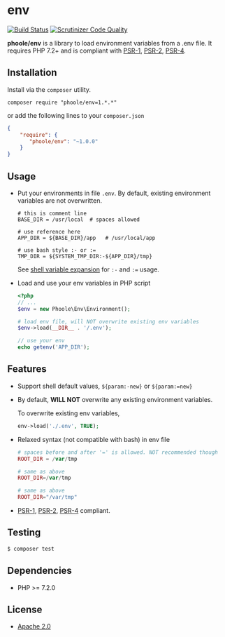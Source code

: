 # env
[![Build Status](https://travis-ci.com/phoole/env.svg?branch=master)](https://travis-ci.com/phoole/env)
[![Scrutinizer Code Quality](https://scrutinizer-ci.com/g/phoole/env/badges/quality-score.png?b=master)](https://scrutinizer-ci.com/g/phoole/env/?branch=master)

**phoole/env** is a library to load environment variables from a .env file. It requires PHP 7.2+ and is compliant with [PSR-1][PSR-1], [PSR-2][PSR-2], [PSR-4][PSR-4].

[PSR-1]: http://www.php-fig.org/psr/psr-1/ "PSR-1: Basic Coding Standard"
[PSR-2]: http://www.php-fig.org/psr/psr-2/ "PSR-2: Coding Style Guide"
[PSR-4]: http://www.php-fig.org/psr/psr-4/ "PSR-4: Autoloader"
[variable]: https://www.gnu.org/software/bash/manual/html_node/Shell-Parameter-Expansion.html "Shell Variable Expansion"

Installation
---
Install via the `composer` utility.

```
composer require "phoole/env=1.*.*"
```

or add the following lines to your `composer.json`

```json
{
    "require": {
       "phoole/env": "~1.0.0"
    }
}
```

Usage
---

- Put your environments in file `.env`. By default, existing environment variables are not overwritten.

  ```shell
  # this is comment line
  BASE_DIR = /usr/local  # spaces allowed

  # use reference here
  APP_DIR = ${BASE_DIR}/app   # /usr/local/app

  # use bash style :- or :=
  TMP_DIR = ${SYSTEM_TMP_DIR:-${APP_DIR}/tmp} 
  ```
  See [shell variable expansion][variable] for `:-` and `:=` usage.

- Load and use your env variables in PHP script

  ```php
  <?php
  // ...
  $env = new Phoole\Env\Environment();

  # load env file, will NOT overwrite existing env variables
  $env->load(__DIR__ . '/.env');

  // use your env
  echo getenv('APP_DIR');
  ```

Features
---

- Support shell default values, `${param:-new}` or `${param:=new}`

- By default, **WILL NOT** overwrite any existing environment variables.

  To overwrite existing env variables,

  ```php
  env->load('./.env', TRUE);
  ```

- Relaxed syntax (not compatible with bash) in env file

  ```php
  # spaces before and after '=' is allowed. NOT recommended though
  ROOT_DIR = /var/tmp

  # same as above
  ROOT_DIR=/var/tmp

  # same as above
  ROOT_DIR="/var/tmp"
  ```

- [PSR-1][PSR-1], [PSR-2][PSR-2], [PSR-4][PSR-4] compliant.

Testing
---

```bash
$ composer test
```

Dependencies
---

- PHP >= 7.2.0

License
---

 - [Apache 2.0](https://www.apache.org/licenses/LICENSE-2.0)
